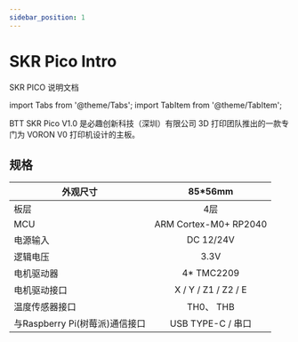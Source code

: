 ```yaml
---
sidebar_position: 1
---
```


# SKR Pico Intro

SKR PICO 说明文档

<!-- import lib start -->

import Tabs from '@theme/Tabs';
import TabItem from '@theme/TabItem';

<!-- import lib end -->

BTT SKR Pico V1.0 是必趣创新科技（深圳）有限公司 3D 打印团队推出的一款专门为 VORON V0 打印机设计的主板。

## **规格**

| 外观尺寸                       |        85*56mm        |
| ------------------------------ | :-------------------: |
| 板层                           |          4层          |
| MCU                            | ARM Cortex-M0+ RP2040 |
| 电源输入                       |       DC 12/24V       |
| 逻辑电压                       |         3.3V          |
| 电机驱动器                     |     $4*$ TMC2209      |
| 电机驱动接口                   |  X / Y / Z1 / Z2 / E  |
| 温度传感器接口                 |       TH0、 THB       |
| 与Raspberry Pi(树莓派)通信接口 |   USB TYPE-C / 串口   |
